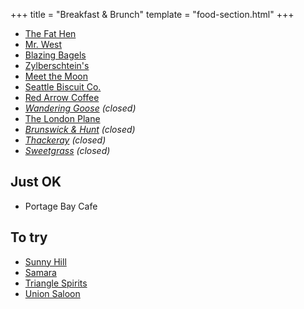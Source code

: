 +++
title = "Breakfast & Brunch"
template = "food-section.html"
+++

- [The Fat Hen](https://thefathenseattle.com/)
- [Mr. West](https://mrwestcafebar.com/)
- [Blazing Bagels](https://www.blazingbagels.com/)
- [Zylberschtein's](https://www.zylberschtein.com/)
- [Meet the Moon](https://meetthemooncafe.com/)
- [Seattle Biscuit Co.](https://seattlebiscuitcompany.com/)
- [Red Arrow Coffee](https://www.redarrowcoffee.com/)
- _[Wandering Goose](https://www.thewanderinggoose.com/) (closed)_
- [The London Plane](https://www.thelondonplaneseattle.com/)
- _[Brunswick & Hunt](https://www.yelp.com/biz/brunswick-and-hunt-seattle) (closed)_
- _[Thackeray](https://www.yelp.com/biz/thackeray-seattle-2) (closed)_
- _[Sweetgrass](https://www.yelp.com/biz/sweetgrass-food-seattle-3) (closed)_

## Just OK
- Portage Bay Cafe

## To try
- [Sunny Hill](https://www.sunnyhillseattle.com/)
- [Samara](https://samaraseattle.com/)
- [Triangle Spirits](https://www.trianglefremont.com/)
- [Union Saloon](https://www.unionsaloonseattle.com/)